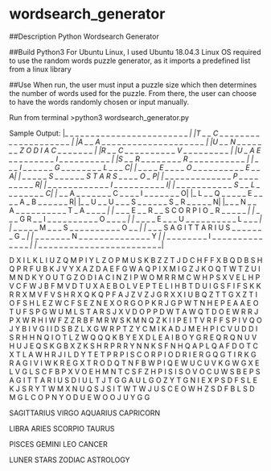 # wordsearch_generator

##Description
Python Wordsearch Generator 

##Build
Python3
For Ubuntu Linux, I used Ubuntu 18.04.3
Linux OS required to use the random words puzzle generator, as it imports a predefined list from a linux library

##Use
When run, the user must input a puzzle size which then determines the number of words used for the puzzle. 
From there, the user can choose to have the words randomly chosen or input manually.

Run from terminal >python3 wordsearch_generator.py

Sample Output:
|_  _  _  _  _  _  _  _  _  _  _  _  _  _  _  _  _  _  _  _  _  _  _  _  _|
|T  _  _  C  _  _  _  _  _  _  _  _  _  _  _  _  _  _  _  _  _  _  _  _  _|
|A  _  _  A  _  _  _  _  _  _  _  _  _  _  _  _  _  _  _  _  _  _  _  _  _|
|U  _  _  N  _  _  _  _  _  _  _  Z  O  D  I  A  C  _  _  _  _  _  _  _  _|
|R  _  _  C  _  _  _  _  _  _  _  _  _  _  V  _  _  _  _  _  _  _  _  _  _|
|U  _  A  E  _  _  _  _  _  _  _  _  _  I  _  _  _  _  _  _  _  _  _  _  _|
|S  _  _  R  _  _  _  _  _  _  _  _  R  _  _  _  _  _  _  _  _  _  _  _  _|
|_  _  _  _  I  _  _  _  _  _  _  G  _  _  _  _  _  _  _  _  L  _  _  _  C|
|_  _  _  _  _  E  _  _  _  _  O  _  _  _  _  _  _  _  _  _  _  E  _  _  A|
|_  _  _  _  _  _  S  _  _  _  _  _  _  S  T  A  R  S  _  _  _  _  O  _  P|
|_  _  _  _  _  _  _  _  _  _  _  _  _  _  P  _  _  _  _  _  _  _  _  _  R|
|_  _  _  _  _  _  _  _  _  _  _  _  _  I  _  _  _  _  _  _  _  _  _  _  I|
|_  _  _  _  _  _  _  _  _  _  _  _  S  _  _  L  _  _  _  _  _  _  _  _  C|
|_  _  _  A  _  _  _  _  _  _  _  C  _  _  _  _  I  _  _  _  _  _  _  _  O|
|_  L  _  _  Q  _  _  _  _  _  E  _  _  _  _  A  _  B  _  _  _  _  _  _  R|
|_  _  U  _  _  U  _  _  _  S  _  _  _  _  _  _  S  _  R  _  _  _  _  _  N|
|_  _  _  N  _  _  A  _  _  _  _  _  _  _  _  _  _  T  _  A  _  _  _  _  _|
|_  _  _  _  E  _  _  R  _  _  S  C  O  R  P  I  O  _  R  _  _  _  _  _  _|
|_  _  _  _  G  R  _  _  I  _  _  _  _  _  _  _  _  _  _  O  _  _  _  _  _|
|_  _  _  _  _  E  _  _  _  U  _  _  _  _  _  _  _  _  _  _  L  _  _  _  _|
|_  _  _  _  _  _  M  _  _  _  S  _  _  _  _  _  _  _  _  _  _  O  _  _  _|
|_  _  _  _  S  A  G  I  T  T  A  R  I  U  S  _  _  _  _  _  _  _  G  _  _|
|_  _  _  _  _  _  _  _  N  _  _  _  _  _  _  _  _  _  _  _  _  _  _  Y  _|
|_  _  _  _  _  _  _  _  _  I  _  _  _  _  _  _  _  _  _  _  _  _  _  _  _|
|_  _  _  _  _  _  _  _  _  _  _  _  _  _  _  _  _  _  _  _  _  _  _  _  _|


D  X  I  L  K  L  I  U  Z  Q  M  P  I  Y  L  Z  O  P  M  U  S  K  B  Z  Z
T  J  D  C  H  F  F  X  B  Q  D  B  S  H  Q  P  R  F  U  B  K  J  V  Y  X
A  Z  D  A  E  F  G  W  A  Q  P  I  X  M  I  G  Z  J  K  O  Q  T  W  T  Z
U  I  M  N  D  K  Y  O  U  T  G  Z  O  D  I  A  C  I  N  Z  I  P  W  O  M
R  R  M  C  W  H  P  S  X  V  E  L  H  P  V  C  F  W  J  B  F  M  V  D  T
U  X  A  E  B  O  L  V  E  P  T  E  L  I  H  B  T  D  U  I  G  S  F  I  F
S  K  K  R  R  X  M  V  F  V  S  H  R  X  Q  K  Q  P  F  A  J  Z  V  Z  J
G  R  X  X  I  U  B  Q  Z  T  T  G  X  Z  T  I  O  F  S  H  L  E  Z  W  C
F  S  E  Z  N  E  X  O  R  G  O  P  K  R  J  G  P  W  T  N  H  E  P  E  A
A  E  O  T  U  F  S  P  G  W  U  M  L  S  T  A  R  S  J  X  V  D  O  P  P
D  W  T  A  W  Q  T  D  O  E  W  R  R  J  P  X  W  R  H  I  W  F  Z  Z  R
B  F  M  R  W  S  K  M  N  Q  Z  K  I  I  P  E  I  T  V  R  F  F  S  P  I
V  Q  O  J  Y  B  I  V  G  I  I  D  S  B  Z  L  X  G  W  R  P  T  Z  Y  C
M  I  K  A  D  J  M  E  H  P  I  C  V  U  D  D  I  S  R  H  H  N  Q  I  O
T  L  Z  W  Q  Q  Q  K  B  Y  E  X  D  L  E  A  I  B  O  Y  G  R  E  Q  R
Q  N  U  V  H  U  J  E  Q  S  K  G  B  X  Z  K  S  H  R  P  R  R  Y  N  N
K  S  F  N  H  Q  A  P  L  Q  A  F  D  O  T  C  X  T  L  A  W  H  R  J  I
L  D  Y  T  E  T  P  R  P  I  S  C  O  R  P  I  O  D  R  I  E  R  G  Q  G
T  I  R  K  G  R  A  G  I  V  I  W  K  R  E  G  X  T  R  O  D  Q  T  N  F
B  W  P  I  Q  E  W  U  C  U  V  K  G  W  G  X  E  L  V  G  L  S  C  F  B
P  X  V  O  E  H  M  N  T  C  S  F  Z  H  P  I  S  I  S  O  V  O  C  U  W
S  B  E  P  S  A  G  I  T  T  A  R  I  U  S  D  I  U  L  T  J  T  G  G  A
U  L  G  O  Z  Y  T  G  N  I  E  X  P  S  D  F  S  L  E  K  J  S  R  Y  T
W  M  X  N  U  Q  S  J  S  I  T  W  T  W  J  U  S  C  E  O  W  H  Z  S  D
F  B  L  S  D  M  G  L  C  O  P  N  Y  O  D  U  E  W  O  O  J  U  Y  G  G


SAGITTARIUS          VIRGO                AQUARIUS             CAPRICORN

LIBRA                ARIES                SCORPIO              TAURUS

PISCES               GEMINI               LEO                  CANCER

LUNER                STARS                ZODIAC               ASTROLOGY

